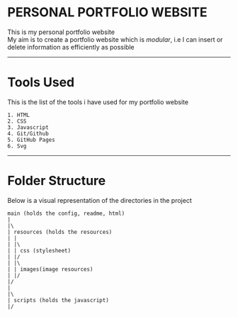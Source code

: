 <strong>PERSONAL PORTFOLIO WEBSITE</strong>
======

This is my personal portfolio website<br>
My aim is to create a portfolio website which is <em>modular</em>, i.e I can insert or delete information as efficiently as possible
____________________________
# Tools Used
This is the list of the tools i have used for my portfolio website
```
1. HTML
2. CSS
3. Javascript
4. Git/Github
5. GitHub Pages
6. Svg
```
____________________________

# Folder Structure
Below is a visual representation of the directories in the project
```
main (holds the config, readme, html)
|
|\
| resources (holds the resources)
| |
| |\
| | css (stylesheet) 
| |/
| |\
| | images(image resources)
| |/
|/
|
|\
| scripts (holds the javascript)
|/
```
